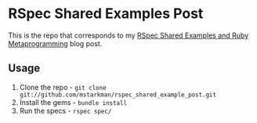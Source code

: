 # RSpec Shared Examples Post

This is the repo that corresponds to my [RSpec Shared Examples and Ruby Metaprogramming](http://blog.markstarkman.com/blog/2013/02/06/rspec-shared-examples-and-ruby-metaprogramming/) blog post.

## Usage

1. Clone the repo - `git clone git://github.com/mstarkman/rspec_shared_example_post.git`
2. Install the gems - `bundle install`
3. Run the specs - `rspec spec/`

